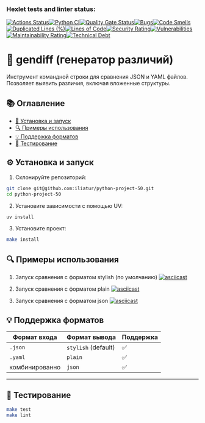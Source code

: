 ### Hexlet tests and linter status:
[![Actions Status](https://github.com/iliatur/python-project-50/actions/workflows/hexlet-check.yml/badge.svg)](https://github.com/iliatur/python-project-50/actions)[![Python CI](https://github.com/iliatur/python-project-50/actions/workflows/pyci.yml/badge.svg)](https://github.com/iliatur/python-project-50/actions/workflows/pyci.yml)[![Quality Gate Status](https://sonarcloud.io/api/project_badges/measure?project=iliatur_python-project-50&metric=alert_status)](https://sonarcloud.io/summary/new_code?id=iliatur_python-project-50)[![Bugs](https://sonarcloud.io/api/project_badges/measure?project=iliatur_python-project-50&metric=bugs)](https://sonarcloud.io/summary/new_code?id=iliatur_python-project-50)[![Code Smells](https://sonarcloud.io/api/project_badges/measure?project=iliatur_python-project-50&metric=code_smells)](https://sonarcloud.io/summary/new_code?id=iliatur_python-project-50)[![Duplicated Lines (%)](https://sonarcloud.io/api/project_badges/measure?project=iliatur_python-project-50&metric=duplicated_lines_density)](https://sonarcloud.io/summary/new_code?id=iliatur_python-project-50)[![Lines of Code](https://sonarcloud.io/api/project_badges/measure?project=iliatur_python-project-50&metric=ncloc)](https://sonarcloud.io/summary/new_code?id=iliatur_python-project-50)[![Security Rating](https://sonarcloud.io/api/project_badges/measure?project=iliatur_python-project-50&metric=security_rating)](https://sonarcloud.io/summary/new_code?id=iliatur_python-project-50)[![Vulnerabilities](https://sonarcloud.io/api/project_badges/measure?project=iliatur_python-project-50&metric=vulnerabilities)](https://sonarcloud.io/summary/new_code?id=iliatur_python-project-50)[![Maintainability Rating](https://sonarcloud.io/api/project_badges/measure?project=iliatur_python-project-50&metric=sqale_rating)](https://sonarcloud.io/summary/new_code?id=iliatur_python-project-50)[![Technical Debt](https://sonarcloud.io/api/project_badges/measure?project=iliatur_python-project-50&metric=sqale_index)](https://sonarcloud.io/summary/new_code?id=iliatur_python-project-50)

# 🧠 gendiff (генератор различий)
Инструмент командной строки для сравнения JSON и YAML файлов.
Позволяет выявить различия, включая вложенные структуры.


## 📚 Оглавление

- [🚀 Установка и запуск](#-установка-и-запуск)
- [🔍 Примеры использования](#-примеры-использования)
- [💡 Поддержка форматов](#-поддержка-форматов)
- [🧪 Тестирование](#-тестирование)



## ⚙️ Установка и запуск
1. Склонируйте репозиторий:
```bash
git clone git@github.com:iliatur/python-project-50.git
cd python-project-50
```
2. Установите зависимости с помощью UV:
```bash
uv install
```
3. Установите проект:
```bash
make install
```


## 🔍 Примеры использования
1. Запуск сравнения с форматом stylish (по умолчанию)
[![asciicast](https://asciinema.org/a/0JBvTT2KOm8MMs0P1EpADeuVZ.svg)](https://asciinema.org/a/0JBvTT2KOm8MMs0P1EpADeuVZ)

2. Запуск сравнения с форматом plain
[![asciicast](https://asciinema.org/a/EngHvisHtPUPQEw6KPN7jDuAe.svg)](https://asciinema.org/a/EngHvisHtPUPQEw6KPN7jDuAe)

3. Запуск сравнения с форматом json
[![asciicast](https://asciinema.org/a/b9KAa5CnK3eb0zbhGYegiQzG4.svg)](https://asciinema.org/a/b9KAa5CnK3eb0zbhGYegiQzG4)


## 💡 Поддержка форматов
| Формат входа | Формат вывода     | Поддержка |
|--------------|-------------------|-----------|
| `.json`      | `stylish` (default) |   ✅     |
| `.yaml`      | `plain`            |    ✅     |
| комбинированно | `json`            |   ✅     |

---

## 🧪 Тестирование
```bash
make test
make lint
```
